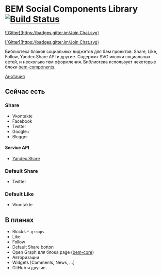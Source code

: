 # BEM Social Components Library [![Build Status](https://travis-ci.org/voischev/bem-social.svg?branch=master)](https://travis-ci.org/voischev/bem-social)
[![Gitter](https://badges.gitter.im/Join Chat.svg)](https://gitter.im/voischev/bem-social?utm_source=badge&utm_medium=badge&utm_campaign=pr-badge&utm_content=badge)

[![Gitter](https://badges.gitter.im/Join Chat.svg)](https://gitter.im/voischev/bem-social?utm_source=badge&utm_medium=badge&utm_campaign=pr-badge)

Библиотека блоков социальных виджетов для бэм проектов. Share, Like, Follow,
Yandex.Share API и другие. Содержит SVG иконки социальных сетей, и несколько
тем оформления. Библиотека использует некоторые блоки [bem-components](http://github.com/bem/bem-components).

[Анотация](http://ru.bem.info/forum/issues/-634/)

## Сейчас есть

### Share

+ Vkontakte
+ Facebook
+ Twitter
+ Google+
+ Blogger

#### Service API
+ [Yandex.Share](http://api.yandex.ru/share/)

### Default Share

+ Twitter

### Default Like

+ Vkontakte


## В планах

+ Blocks `*-groups`
+ Like
+ Follow
+ Default Share botton
+ Open Graph для блока page ([bem-core](http://github.com/bem/bem-core))
+ Авторизации
+ Widgets [Comments, News, ...]
+ GitHub и другие.
